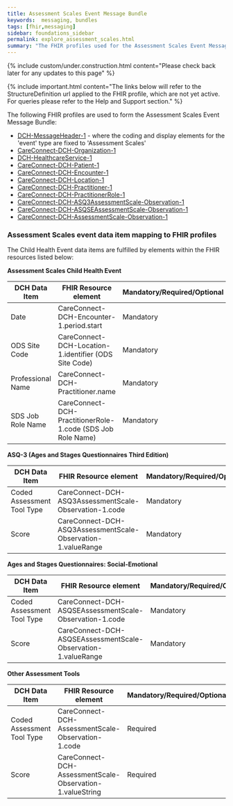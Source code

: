 ```yaml
---
title: Assessment Scales Event Message Bundle
keywords:  messaging, bundles
tags: [fhir,messaging]
sidebar: foundations_sidebar
permalink: explore_assessment_scales.html
summary: "The FHIR profiles used for the Assessment Scales Event Message Bundle"
---
```

{% include custom/under.construction.html content="Please check back later for any updates to this page" %}

{% include important.html content="The links below will refer to the StructureDefinition url applied to the FHIR profile, which are not yet active. For queries please refer to the Help and Support section." %} 

The following FHIR profiles are used to form the Assessment Scales Event Message Bundle:

- [DCH-MessageHeader-1](https://fhir.nhs.uk/STU3/StructureDefinition/DCH-MessageHeader-1.xml) - where the coding and display elements for the 'event' type are fixed to 'Assessment Scales'
- [CareConnect-DCH-Organization-1](https://fhir.nhs.uk/STU3/StructureDefinition/CareConnect-DCH-Organization-1.xml)
- [DCH-HealthcareService-1](https://fhir.nhs.uk/STU3/StructureDefinition/DCH-HealthcareService-1.xml)
- [CareConnect-DCH-Patient-1](https://fhir.nhs.uk/STU3/StructureDefinition/CareConnect-DCH-Patient-1.xml)
- [CareConnect-DCH-Encounter-1](https://fhir.nhs.uk/STU3/StructureDefinition/CareConnect-DCH-Encounter-1.xml)
- [CareConnect-DCH-Location-1](https://fhir.nhs.uk/STU3/StructureDefinition/CareConnect-DCH-Location-1.xml)
- [CareConnect-DCH-Practitioner-1](https://fhir.nhs.uk/STU3/StructureDefinition/CareConnect-DCH-Practitioner-1.xml)
- [CareConnect-DCH-PractitionerRole-1](https://fhir.nhs.uk/STU3/StructureDefinition/CareConnect-DCH-PractitionerRole-1.xml)
- [CareConnect-DCH-ASQ3AssessmentScale-Observation-1](https://fhir.nhs.uk/STU3/StructureDefinition/CareConnect-DCH-ASQ3AssessmentScale-Observation-1.xml)
- [CareConnect-DCH-ASQSEAssessmentScale-Observation-1](https://fhir.nhs.uk/STU3/StructureDefinition/CareConnect-DCH-ASQSEAssessmentScale-Observation-1.xml)
- [CareConnect-DCH-AssessmentScale-Observation-1](https://fhir.nhs.uk/STU3/StructureDefinition/CareConnect-DCH-AssessmentScale-Observation-1.xml)
                                                                                                   
### Assessment Scales event data item mapping to FHIR profiles ###

The Child Health Event data items are fulfilled by elements within the FHIR resources listed below:

**Assessment Scales Child Health Event**

| DCH Data Item              | FHIR Resource element                                                                     | Mandatory/Required/Optional |
|----------------------------|-------------------------------------------------------------------------------------------|-----------------------------|
| Date                       | CareConnect-DCH-Encounter-1.period.start                                                  | Mandatory                   |
| ODS Site Code              | CareConnect-DCH-Location-1.identifier (ODS Site Code)                                     | Mandatory                   |
| Professional Name          | CareConnect-DCH-Practitioner.name                                                         | Mandatory                   |
| SDS Job Role Name          | CareConnect-DCH-PractitionerRole-1.code (SDS Job Role Name)	                             | Mandatory                   |

**ASQ-3 (Ages and Stages Questionnaires Third Edition)**

| DCH Data Item              | FHIR Resource element                                                                     | Mandatory/Required/Optional |
|----------------------------|-------------------------------------------------------------------------------------------|-----------------------------|
| Coded Assessment Tool Type | CareConnect-DCH-ASQ3AssessmentScale-Observation-1.code 									 | Mandatory                   |
| Score                      | CareConnect-DCH-ASQ3AssessmentScale-Observation-1.valueRange						     | Mandatory                   |

**Ages and Stages Questionnaires: Social-Emotional**

| DCH Data Item              | FHIR Resource element                                                                       | Mandatory/Required/Optional |
|----------------------------|---------------------------------------------------------------------------------------------|-----------------------------|
| Coded Assessment Tool Type | CareConnect-DCH-ASQSEAssessmentScale-Observation-1.code 									   | Mandatory                   |
| Score                      | CareConnect-DCH-ASQSEAssessmentScale-Observation-1.valueRange							   | Mandatory                   |

**Other Assessment Tools**

| DCH Data Item              | FHIR Resource element                                                                                   | Mandatory/Required/Optional |
|----------------------------|---------------------------------------------------------------------------------------------------------|-----------------------------|
| Coded Assessment Tool Type | CareConnect-DCH-AssessmentScale-Observation-1.code 													   | Required                    |
| Score                      | CareConnect-DCH-AssessmentScale-Observation-1.valueString										       | Required                    |


